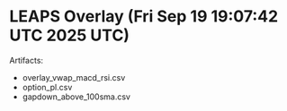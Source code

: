 # LEAPS Overlay (Fri Sep 19 19:07:42 UTC 2025 UTC)

Artifacts:
- overlay_vwap_macd_rsi.csv
- option_pl.csv
- gapdown_above_100sma.csv
